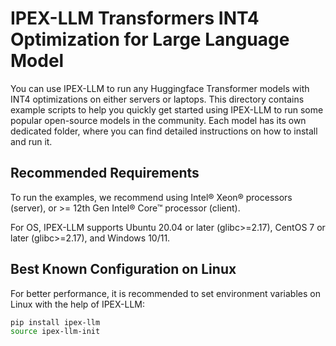 # IPEX-LLM Transformers INT4 Optimization for Large Language Model
You can use IPEX-LLM to run any Huggingface Transformer models with INT4 optimizations on either servers or laptops. This directory contains example scripts to help you quickly get started using IPEX-LLM to run some popular open-source models in the community. Each model has its own dedicated folder, where you can find detailed instructions on how to install and run it.

## Recommended Requirements
To run the examples, we recommend using Intel® Xeon® processors (server), or >= 12th Gen Intel® Core™ processor (client).

For OS, IPEX-LLM supports Ubuntu 20.04 or later (glibc>=2.17), CentOS 7 or later (glibc>=2.17), and Windows 10/11.

## Best Known Configuration on Linux
For better performance, it is recommended to set environment variables on Linux with the help of IPEX-LLM:
```bash
pip install ipex-llm
source ipex-llm-init
```

